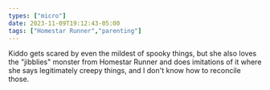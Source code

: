 ```yaml
---
types: ["micro"]
date: 2023-11-09T19:12:43-05:00
tags: ["Homestar Runner","parenting"]
---
```

Kiddo gets scared by even the mildest of spooky things, but she also loves the "jibblies" monster from Homestar Runner and does imitations of it where she says legitimately creepy things, and I don't know how to reconcile those.
